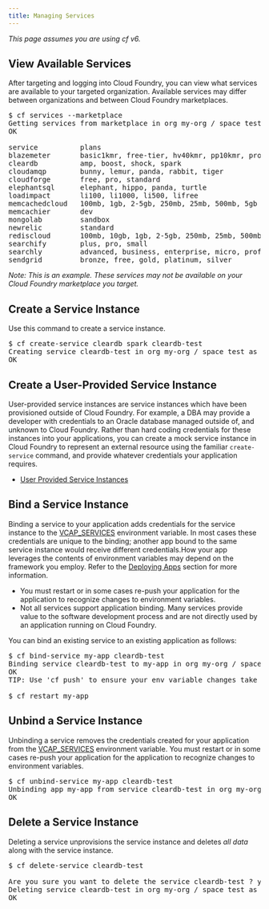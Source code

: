 ```yaml
---
title: Managing Services
---
```


_This page assumes you are using cf v6._

## <a id='viewing-services'></a> View Available Services ##

After targeting and logging into Cloud Foundry, you can view what services are available to your targeted organization. Available services may differ between organizations and between Cloud Foundry marketplaces.

<pre class="terminal">
$ cf services --marketplace
Getting services from marketplace in org my-org / space test as me@example.com...
OK

service          plans                                                                 description
blazemeter       basic1kmr, free-tier, hv40kmr, pp10kmr, pro5kmr                       The JMeter Load Testing Cloud
cleardb          amp, boost, shock, spark                                              Highly available MySQL for your Apps.
cloudamqp        bunny, lemur, panda, rabbit, tiger                                    Managed HA RabbitMQ servers in the cloud
cloudforge       free, pro, standard                                                   Development Tools In The Cloud
elephantsql      elephant, hippo, panda, turtle                                        PostgreSQL as a Service
loadimpact       li100, li1000, li500, lifree                                          Cloud-based, on-demand website load testing
memcachedcloud   100mb, 1gb, 2-5gb, 250mb, 25mb, 500mb, 5gb                            Enterprise-Class Memcached for Developers
memcachier       dev                                                                   The easiest, most advanced memcache.
mongolab         sandbox                                                               Fully-managed MongoDB-as-a-Service
newrelic         standard                                                              Manage and monitor your apps
rediscloud       100mb, 10gb, 1gb, 2-5gb, 250mb, 25mb, 500mb, 50gb, 5gb                Enterprise-Class Redis for Developers
searchify        plus, pro, small                                                      Custom search you control
searchly         advanced, business, enterprise, micro, professional, small, starter   Search Made Simple.
sendgrid         bronze, free, gold, platinum, silver                                  Email Delivery. Simplified.
</pre>

<i>Note: This is an example. These services may not be available on your Cloud Foundry marketplace you target.</i>

## <a id='create'></a>Create a Service Instance ##

Use this command to create a service instance.

<pre class="terminal">
$ cf create-service cleardb spark cleardb-test
Creating service cleardb-test in org my-org / space test as me@example.com...
OK
</pre>

## <a id='user-provided'></a>Create a User-Provided Service Instance ##

User-provided service instances are service instances which have been provisioned outside of Cloud Foundry. For example, a DBA may provide a developer with credentials to an Oracle database managed outside of, and unknown to Cloud Foundry. Rather than hard coding credentials for these instances into your applications, you can create a mock service instance in Cloud Foundry to represent an external resource using the familiar `create-service` command, and provide whatever credentials your application requires.

* [User Provided Service Instances](user-provided.html)

## <a id='bind'></a>Bind a Service Instance ##

Binding a service to your application adds credentials for the service instance to the [VCAP_SERVICES](../deploy-apps/environment-variable.html) environment variable. In most cases these credentials are unique to the binding; another app bound to the same service instance would receive different credentials.How your app leverages the contents of environment variables may depend on the framework you employ. Refer to the [Deploying Apps](../deploy-apps/index.html) section for more information.

* You must restart or in some cases re-push your application for the application to recognize changes to environment variables.
* Not all services support application binding. Many services provide value to the software development process and are not directly used by an application running on Cloud Foundry.

You can bind an existing service to an existing application as follows:

<pre class="terminal">
$ cf bind-service my-app cleardb-test
Binding service cleardb-test to my-app in org my-org / space test as me@example.com...
OK
TIP: Use 'cf push' to ensure your env variable changes take effect

$ cf restart my-app
</pre>

## <a id='unbind'></a>Unbind a Service Instance ##

Unbinding a service removes the credentials created for your application from the [VCAP_SERVICES](../deploy-apps/environment-variable.html) environment variable. You must restart or in some cases re-push your application for the application to recognize changes to environment variables.

<pre class="terminal">
$ cf unbind-service my-app cleardb-test
Unbinding app my-app from service cleardb-test in org my-org / space test as me@example.com...
OK
</pre>

## <a id='delete'></a>Delete a Service Instance ##

Deleting a service unprovisions the service instance and deletes *all data* along with the service instance.

<pre class="terminal">
$ cf delete-service cleardb-test

Are you sure you want to delete the service cleardb-test ? y
Deleting service cleardb-test in org my-org / space test as me@example.com...
OK
</pre>
